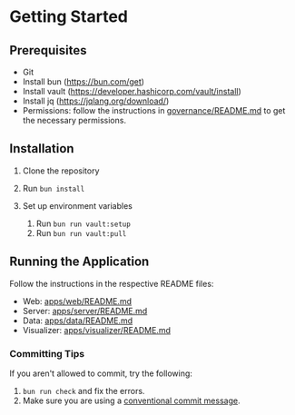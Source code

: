 # Getting Started

## Prerequisites

- Git
- Install bun (<https://bun.com/get>)
- Install vault (<https://developer.hashicorp.com/vault/install>)
- Install jq (<https://jqlang.org/download/>)
- Permissions: follow the instructions in [governance/README.md](governance/README.md) to get the necessary permissions.

## Installation

1. Clone the repository

2. Run `bun install`

3. Set up environment variables
   1. Run `bun run vault:setup`
   2. Run `bun run vault:pull`

## Running the Application

Follow the instructions in the respective README files:

- Web: [apps/web/README.md](apps/web/README.md)
- Server: [apps/server/README.md](apps/server/README.md)
- Data: [apps/data/README.md](apps/data/README.md)
- Visualizer: [apps/visualizer/README.md](apps/visualizer/README.md)

### Committing Tips

If you aren't allowed to commit, try the following:

1. `bun run check` and fix the errors.
2. Make sure you are using a [conventional commit message](https://www.conventionalcommits.org/en/v1.0.0/).
